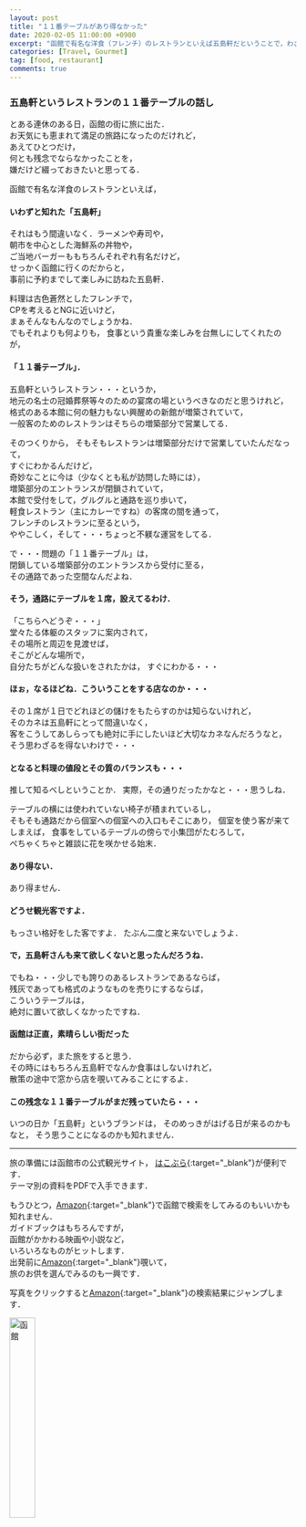 ```yaml
---
layout: post
title: "１１番テーブルがあり得なかった"
date: 2020-02-05 11:00:00 +0900
excerpt: "函館で有名な洋食（フレンチ）のレストランといえば五島軒だということで，わざわざ予約までして楽しみに出かけた・・・のだが"
categories: [Travel, Gourmet]
tag: [food, restaurant]
comments: true
---
```

### 五島軒というレストランの１１番テーブルの話し

とある連休のある日，函館の街に旅に出た．  
お天気にも恵まれて満足の旅路になったのだけれど，  
あえてひとつだけ，  
何とも残念でならなかったことを，  
嫌だけど綴っておきたいと思ってる．

函館で有名な洋食のレストランといえば，  
#### いわずと知れた「五島軒」
それはもう間違いなく．ラーメンや寿司や，  
朝市を中心とした海鮮系の丼物や，  
ご当地バーガーももちろんそれぞれ有名だけど，  
せっかく函館に行くのだからと，  
事前に予約までして楽しみに訪ねた五島軒．

料理は古色蒼然としたフレンチで，  
CPを考えるとNGに近いけど，  
まぁそんなもんなのでしょうかね．  
でもそれよりも何よりも，
食事という貴重な楽しみを台無しにしてくれたのが，
#### 「１１番テーブル」．

五島軒というレストラン・・・というか，  
地元の名士の冠婚葬祭等々のための宴席の場というべきなのだと思うけれど，  
格式のある本館に何の魅力もない興醒めの新館が増築されていて，  
一般客のためのレストランはそちらの増築部分で営業してる．

そのつくりから，
そもそもレストランは増築部分だけで営業していたんだなって，  
すぐにわかるんだけど，  
奇妙なことに今は（少なくとも私が訪問した時には），    
増築部分のエントランスが閉鎖されていて，  
本館で受付をして，グルグルと通路を巡り歩いて，  
軽食レストラン（主にカレーですね）の客席の間を通って，  
フレンチのレストランに至るという，    
ややこしく，そして・・・ちょっと不躾な運営をしてる．

で・・・問題の「１１番テーブル」は，  
閉鎖している増築部分のエントランスから受付に至る，  
その通路であった空間なんだよね．
#### そう，通路にテーブルを１席，設えてるわけ．

「こちらへどうぞ・・・」  
堂々たる体躯のスタッフに案内されて，  
その場所と周辺を見渡せば，  
そこがどんな場所で，  
自分たちがどんな扱いをされたかは， 
すぐにわかる・・・

#### ほぉ，なるほどね．こういうことをする店なのか・・・

その１席が１日でどれほどの儲けをもたらすのかは知らないけれど，  
そのカネは五島軒にとって間違いなく，  
客をこうしてあしらっても絶対に手にしたいほど大切なカネなんだろうなと，  
そう思わざるを得ないわけで・・・  

#### となると料理の値段とその質のバランスも・・・  
推して知るべしということか．
実際，その通りだったかなと・・・思うしね．

テーブルの横には使われていない椅子が積まれているし，  
そもそも通路だから個室への個室への入口もそこにあり，
個室を使う客が来てしまえば， 
食事をしているテーブルの傍らで小集団がたむろして，  
ぺちゃくちゃと雑談に花を咲かせる始末．

#### あり得ない．
あり得ません．
#### どうせ観光客ですよ．
もっさい格好をした客ですよ．
たぶん二度と来ないでしょうよ．
#### で，五島軒さんも来て欲しくないと思ったんだろうね．
でもね・・・少しでも誇りのあるレストランであるならば，  
残灰であっても格式のようなものを売りにするならば，  
こういうテーブルは，  
絶対に置いて欲しくなかったですね．

#### 函館は正直，素晴らしい街だった
だから必ず，また旅をすると思う．  
その時にはもちろん五島軒でなんか食事はしないけれど，  
散策の途中で窓から店を覗いてみることにするよ．

#### この残念な１１番テーブルがまだ残っていたら・・・
いつの日か「五島軒」というブランドは，
そのめっきがはげる日が来るのかもなと，
そう思うことになるのかも知れません．

*****

旅の準備には函館市の公式観光サイト，
[はこぶら](https://www.hakobura.jp/){:target="_blank"}が便利です．  
テーマ別の資料をPDFで入手できます．

もうひとつ，[Amazon](https://amzn.to/30jZF1H){:target="_blank"}で函館で検索をしてみるのもいいかも知れません．  
ガイドブックはもちろんですが，  
函館がかかわる映画や小説など，  
いろいろなものがヒットします．  
出発前に[Amazon](https://amzn.to/30jZF1H){:target="_blank"}覗いて，  
旅のお供を選んでみるのも一興です．

写真をクリックすると[Amazon](https://amzn.to/30jZF1H){:target="_blank"}の検索結果にジャンプします．

<a href="https://amzn.to/30jZF1H" target="_blank"><img class="link" src="https://salmon-onigiri.github.io/blog/img/hakodate.png" alt="函館" width="30%"></a>
